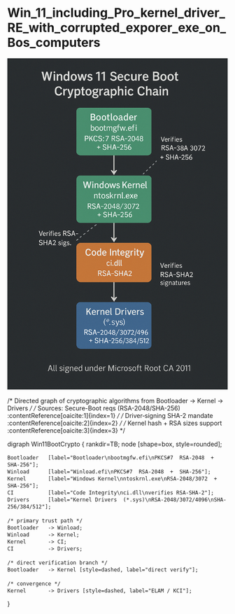 # Win_11_including_Pro_kernel_driver_RE_with_corrupted_exporer_exe_on_Bos_computers

![alt text](Windows_11_Secure_Boot_Crytographic_Chain.png)

/* Directed graph of cryptographic algorithms from Bootloader → Kernel → Drivers      */
/* Sources: Secure-Boot reqs (RSA-2048/SHA-256) :contentReference[oaicite:1]{index=1}                    */
/*          Driver‐signing SHA-2 mandate          :contentReference[oaicite:2]{index=2}                    */
/*          Kernel hash + RSA sizes support       :contentReference[oaicite:3]{index=3}                    */

digraph Win11BootCrypto {
    rankdir=TB;
    node [shape=box, style=rounded];

    Bootloader   [label="Bootloader\nbootmgfw.efi\nPKCS#7  RSA-2048  +  SHA-256"];
    Winload      [label="Winload.efi\nPKCS#7  RSA-2048  +  SHA-256"];
    Kernel       [label="Windows Kernel\nntoskrnl.exe\nRSA-2048/3072  +  SHA-256"];
    CI           [label="Code Integrity\nci.dll\nverifies RSA-SHA-2"];
    Drivers      [label="Kernel Drivers  (*.sys)\nRSA-2048/3072/4096\nSHA-256/384/512"];

    /* primary trust path */
    Bootloader   -> Winload;
    Winload      -> Kernel;
    Kernel       -> CI;
    CI           -> Drivers;

    /* direct verification branch */
    Bootloader   -> Kernel [style=dashed, label="direct verify"];

    /* convergence */
    Kernel       -> Drivers [style=dashed, label="ELAM / KCI"];
}